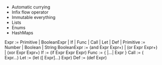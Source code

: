 * Automatic currying
* Infix flow operator
* Immutable everything
* Lists
* Enums
* HashMaps

Expr := Primitive | BooleanExpr | If | Func | Call | Let | Def | <identifier>
Primitive := Number | Boolean | String
BooleanExpr := (and Expr Expr+) | (or Expr Expr+) | (xor Expr Expr+)
If := (if Expr Expr Expr)
Func := { |<identifier>...| Expr }
Call := (<identifier> Expr...)
Let := (let ([<identifier> Expr]...) Expr)
Def := (def <identifier> Expr)

